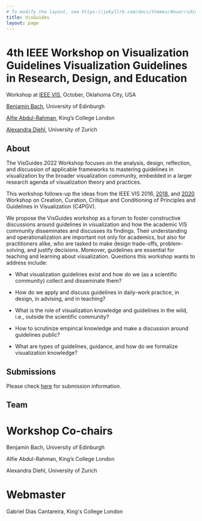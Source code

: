 ```yaml
---
# To modify the layout, see https://jekyllrb.com/docs/themes/#overriding-theme-defaults
title: VisGuides
layout: page
---
```

# 4th IEEE Workshop on Visualization Guidelines Visualization Guidelines in Research, Design, and Education

Workshop at [IEEE VIS](http://ieeevis.org/year/2022/welcome), October, Oklahoma City, USA

[Benjamin Bach](https://vishub.net/bach.html), University of Edinburgh

[Alfie Abdul-Rahman](http://www.thisisalfie.com/), King’s College London

[Alexandra Diehl](https://www.ifi.uzh.ch/en/vmml/people/current-staff/diehl.html), University of Zurich

## About

The VisGuides 2022 Workshop focuses on the analysis, design, reflection, and discussion of applicable frameworks to mastering guidelines in visualization by the broader visualization community, embedded in a larger research agenda of visualization theory and practices.

This workshop follows-up the ideas from the IEEE VIS 2016, [2018](https://c4pgv.dbvis.de/), and [2020](https://nms.kcl.ac.uk/c4pgv/) Workshop on Creation, Curation, Critique and Conditioning of Principles and Guidelines in Visualization (C4PGV).

We propose the VisGuides workshop as a forum to foster constructive discussions around guidelines in visualization and how the academic VIS community disseminates and discusses its findings. Their understanding and operationalization are important not only for academics, but also for practitioners alike, who are tasked to make design trade-offs, problem-solving, and justify decisions. Moreover, guidelines are essential for teaching and learning about visualization. Questions this workshop wants to address include:

- What visualization guidelines exist and how do we (as a scientific community) collect and disseminate them? 

- How do we apply and discuss guidelines in daily-work practice, in design, in advising, and in teaching? 

- What is the role of visualization knowledge and guidelines in the wild, i.e., outside the scientific community? 

- How to scrutinize empirical knowledge and make a discussion around guidelines public?  

- What are types of guidelines, guidance, and how do we formalize visualization knowledge? 

## Submissions

Please check [here](/submissions) for submission information.

## Team 

# Workshop Co-chairs 

Benjamin Bach, University of Edinburgh 

Alfie Abdul-Rahman, King’s College London 

Alexandra Diehl, University of Zurich 

# Webmaster 

Gabriel Dias Cantareira, King's College London



